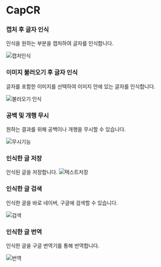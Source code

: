 # CapCR

### 캡처 후 글자 인식
인식을 원하는 부분을 캡처하여 글자를 인식합니다.

![캡처인식](https://user-images.githubusercontent.com/44297538/81371639-51cd7380-9133-11ea-8ccc-a87501effc36.gif)

### 이미지 불러오기 후 글자 인식
글자를 포함한 이미지를 선택하여 이미지 안에 있는 글자를 인식합니다.

![불러오기 인식](https://user-images.githubusercontent.com/44297538/81371653-614cbc80-9133-11ea-967a-1e5d227161f9.gif)

### 공백 및 개행 무시
원하는 결과를 위해 공백이나 개행을 무시할 수 있습니다.

![무시기능](https://user-images.githubusercontent.com/44297538/81371659-6447ad00-9133-11ea-8975-37ff4b4078e1.gif)

### 인식한 글 저장

인식된 글을 저장합니다.
![텍스트저장](https://user-images.githubusercontent.com/44297538/81371678-6dd11500-9133-11ea-931a-a8acb1c5eb6a.gif)

### 인식한 글 검색
인식한 글을 바로 네이버, 구글에 검색할 수 있습니다.

![검색](https://user-images.githubusercontent.com/44297538/81371687-7295c900-9133-11ea-8a24-a8810c6e6419.gif)

### 인식한 글 번역
인식한 글을 구글 번역기를 통해 번역합니다.

![번역](https://user-images.githubusercontent.com/44297538/81371692-74f82300-9133-11ea-9085-9ae336949604.gif)

